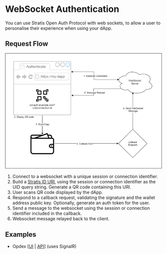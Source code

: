 # WebSocket Authentication

You can use Stratis Open Auth Protocol with web sockets, to allow a user to personalise their experience when using your dApp.

## Request Flow

![Flow Diagram](flow.png)

1. Connect to a websocket with a unique session or connection identifier.
2. Build a [Stratis ID URI](../../README.md#stratis-id-uri), using the session or connection identifier as the UID query string. Generate a QR code containing this URI.
3. User scans QR code displayed by the dApp.
4. Respond to a callback request, validating the signature and the wallet address public key. Optionally, generate an auth token for the user.
5. Send a message to the websocket using the session or connection identifier included in the callback.
6. Websocket message relayed back to the client.
  
## Examples
  
- Opdex [[UI](https://github.com/Opdex/opdex-ui) | [API](https://github.com/Opdex/opdex-v1-api)] (uses SignalR)